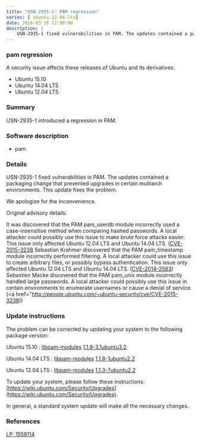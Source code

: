 ```yaml
---
title: "USN-2935-2: PAM regression"
series: [ ubuntu-12.04-lts]
date: 2016-03-16 12:00:00
description: |
    USN-2935-1 fixed vulnerabilities in PAM. The updates contained a packaging change that prevented upgrades in certain multiarch environments. This update fixes the problem.
---
```


### pam regression

A security issue affects these releases of Ubuntu and its derivatives:

* Ubuntu 15.10
* Ubuntu 14.04 LTS
* Ubuntu 12.04 LTS

### Summary

USN-2935-1 introduced a regression in PAM. 

### Software description

* pam 

### Details

USN-2935-1 fixed vulnerabilities in PAM. The updates contained a packaging change that prevented upgrades in certain multiarch environments. This update fixes the problem.

We apologize for the inconvenience.

Original advisory details:

 It was discovered that the PAM pam_userdb module incorrectly used a case-insensitive method when comparing hashed passwords. A local attacker could possibly use this issue to make brute force attacks easier. This issue only affected Ubuntu 12.04 LTS and Ubuntu 14.04 LTS. ([CVE-2015-3238](http://people.ubuntu.com/~ubuntu-security/cve/CVE-2013-7041">CVE-2013-7041</a>) Sebastian Krahmer discovered that the PAM pam_timestamp module incorrectly performed filtering. A local attacker could use this issue to create arbitrary files, or possibly bypass authentication. This issue only affected Ubuntu 12.04 LTS and Ubuntu 14.04 LTS. (<a href="http://people.ubuntu.com/~ubuntu-security/cve/CVE-2014-2583">CVE-2014-2583</a>) Sebastien Macke discovered that the PAM pam_unix module incorrectly handled large passwords. A local attacker could possibly use this issue in certain environments to enumerate usernames or cause a denial of service. (<a href="http://people.ubuntu.com/~ubuntu-security/cve/CVE-2015-3238)) 

### Update instructions

The problem can be corrected by updating your system to the following package version:

Ubuntu 15.10
 : [libpam-modules](https://launchpad.net/ubuntu/+source/pam) <span> [1.1.8-3.1ubuntu3.2](https://launchpad.net/ubuntu/+source/pam/1.1.8-3.1ubuntu3.2) </span> 

Ubuntu 14.04 LTS
 : [libpam-modules](https://launchpad.net/ubuntu/+source/pam) <span> [1.1.8-1ubuntu2.2](https://launchpad.net/ubuntu/+source/pam/1.1.8-1ubuntu2.2) </span> 

Ubuntu 12.04 LTS
 : [libpam-modules](https://launchpad.net/ubuntu/+source/pam) <span> [1.1.3-7ubuntu2.2](https://launchpad.net/ubuntu/+source/pam/1.1.3-7ubuntu2.2) </span> 

To update your system, please follow these instructions: [https://wiki.ubuntu.com/Security/Upgrades](https://wiki.ubuntu.com/Security/Upgrades).

In general, a standard system update will make all the necessary changes. 

### References

 [LP: 1558114](https://launchpad.net/bugs/1558114)
 
